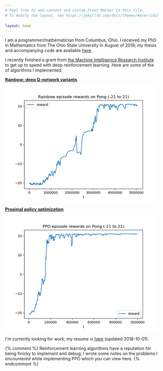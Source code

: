 ```yaml
---
# Feel free to add content and custom Front Matter to this file.
# To modify the layout, see https://jekyllrb.com/docs/themes/#overriding-theme-defaults

layout: home
---
```


I am a programmer/mathematician from Columbus, Ohio.  I received my PhD in Mathematics from The Ohio State University in August of 2018; my thesis and accompanying code are available [here](https://github.com/coreystaten/CatComputad).

I recently finished a grant from [the Machine Intelligence Research Institute](https://intelligence.org/) to get up to speed with deep reinforcement learning.  Here are some of the of algorithms I implemented:

[**Rainbow: deep Q-network variants**](https://github.com/coreystaten/deeprl-rainbow)

[![Rainbow performance graph for Pong](/assets/rainbow.png)](https://github.com/coreystaten/deeprl-rainbow)

[**Proximal policy optimization**](https://github.com/coreystaten/deeprl-ppo)

[![PPO performance graph for Pong w/8 actors](/assets/ppo.png)](https://github.com/coreystaten/deeprl-ppo)

I'm currently looking for work; my resume is [here](/assets/corey-staten-resume.pdf) (updated 2018-10-01).

{% comment %}
Reinforcement learning algorithms have a reputation for being finicky to implement and debug; I wrote some notes on the problems I encountered while implementing PPO which you can view here.
{% endcomment %}